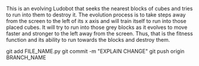 This is an evolving Ludobot that seeks the nearest blocks of cubes and tries to run into them to destroy it. The evolution process is to take steps away from the screen to the left of its x axis and will train itself to run into those placed cubes. It will try to run into those grey blocks as it evolves to move faster and stronger to the left away from the screen. Thus, that is the fitness function and its ability to run towards the blocks and destroy them.


git add FILE_NAME.py
git commit -m "EXPLAIN CHANGE"
git push origin BRANCH_NAME

